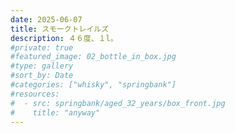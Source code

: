 ```yaml
---
date: 2025-06-07
title: スモークトレイルズ
description: ４６度、１l。
#private: true
#featured_image: 02_bottle_in_box.jpg
#type: gallery
#sort_by: Date
#categories: ["whisky", "springbank"]
#resources:
#  - src: springbank/aged_32_years/box_front.jpg
#    title: "anyway"
---
```

